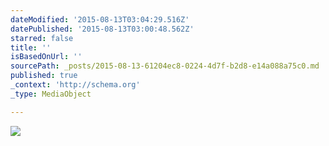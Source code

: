 ```yaml
---
dateModified: '2015-08-13T03:04:29.516Z'
datePublished: '2015-08-13T03:00:48.562Z'
starred: false
title: ''
isBasedOnUrl: ''
sourcePath: _posts/2015-08-13-61204ec8-0224-4d7f-b2d8-e14a088a75c0.md
published: true
_context: 'http://schema.org'
_type: MediaObject

---
```

![](https://the-grid-user-content.s3-us-west-2.amazonaws.com/defb358a-b194-41e4-a301-d72bde6bc0f3.jpg)